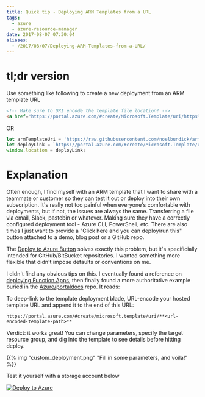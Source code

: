 ```yaml
---
title: Quick tip - Deploying ARM Templates from a URL
tags:
  - azure
  - azure-resource-manager
date: 2017-08-07 07:30:04
aliases:
  - /2017/08/07/Deploying-ARM-Templates-from-a-URL/
---
```



# tl;dr version

Use something like following to create a new deployment from an ARM template URL

```html
<!-- Make sure to URI encode the template file location! -->
<a href="https://portal.azure.com/#create/Microsoft.Template/uri/https%3A%2F%2Fraw.githubusercontent.com%2Fnoelbundick%2Farm-samples%2Fmaster%2F1-storageaccount%2Ftemplate.json">Deploy to Azure</a>
```

OR

```javascript
let armTemplateUri = 'https://raw.githubusercontent.com/noelbundick/arm-samples/master/1-storageaccount/template.json';
let deployLink = `https://portal.azure.com/#create/Microsoft.Template/uri/${encodeURIComponent(armTemplateUri)}`;
window.location = deployLink;
```

# Explanation

Often enough, I find myself with an ARM template that I want to share with a teammate or customer so they can test it out or deploy into their own subscription. It's really not too painful when everyone's comfortable with deployments, but if not, the issues are always the same. Transferring a file via email, Slack, pastebin or whatever. Making sure they have a correctly configured deployment tool - Azure CLI, PowerShell, etc. There are also times I just want to provide a "Click here and you can deploy/run this" button attached to a demo, blog post or a GitHub repo.

The [Deploy to Azure Button](https://deploy.azure.com) solves exactly this problem, but it's specificially intended for GitHub/BitBucket repositories. I wanted something more flexible that didn't impose defaults or conventions on me.

I didn't find any obvious tips on this. I eventually found a reference on [deploying Function Apps](https://docs.microsoft.com/en-us/azure/azure-functions/functions-infrastructure-as-code), then finally found a more authoritative example buried in the [Azure/portaldocs](https://github.com/Azure/portaldocs/blob/master/portal-sdk/generated/portalfx-create-deploytoazure.md) repo. It reads:

To deep-link to the template deployment blade, URL-encode your hosted template URL and append it to the end of this URL:

```
https://portal.azure.com/#create/microsoft.template/uri/**<url-encoded-template-path>**
```

Verdict: it works great! You can change parameters, specify the target resource group, and dig into the template to see details before hitting deploy.

{{% img "custom_deployment.png" "Fill in some parameters, and voila!" %}}

Test it yourself with a storage account below

[![Deploy to Azure](https://azuredeploy.net/deploybutton.svg)](https://portal.azure.com/#create/Microsoft.Template/uri/https%3A%2F%2Fraw.githubusercontent.com%2Fnoelbundick%2Farm-samples%2Fmaster%2F1-storageaccount%2Ftemplate.json)